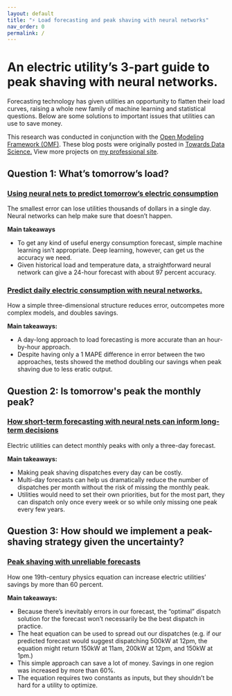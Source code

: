 ```yaml
---
layout: default
title: "⚡️ Load forecasting and peak shaving with neural networks"
nav_order: 0
permalink: /
---
```


# An electric utility’s 3-part guide to peak shaving with neural networks.

Forecasting technology has given utilities an opportunity to flatten their load curves, raising a whole new family of machine learning and statistical questions. Below are some solutions to important issues that utilities can use to save money.

This research was conducted in conjunction with the [Open Modeling Framework (OMF)](https://omf.coop/).
These blog posts were originally posted in [Towards Data Science.](https://towardsdatascience.com/an-electric-utilitys-3-part-guide-to-peak-shaving-with-neural-networks-de5c7752d946)
View more projects on [my professional site](https://www.kmcelwee.com/).

## Question 1: What’s tomorrow’s load?

### [Using neural nets to predict tomorrow’s electric consumption](simple-load-forecasting.html)
The smallest error can lose utilities thousands of dollars in a single day. Neural networks can help make sure that doesn’t happen.

**Main takeaways**

* To get any kind of useful energy consumption forecast, simple machine learning isn’t appropriate. Deep learning, however, can get us the accuracy we need.
*  Given historical load and temperature data, a straightforward neural network can give a 24-hour forecast with about 97 percent accuracy.

### [Predict daily electric consumption with neural networks.](day-long-load-forecasting.html)
How a simple three-dimensional structure reduces error, outcompetes more complex models, and doubles savings.

**Main takeaways:**

* A day-long approach to load forecasting is more accurate than an hour-by-hour approach.
* Despite having only a 1 MAPE difference in error between the two approaches, tests showed the method doubling our savings when peak shaving due to less eratic output.


## Question 2: Is tomorrow's peak the monthly peak?

### [How short-term forecasting with neural nets can inform long-term decisions](predict-monthly-peak.html)

Electric utilities can detect monthly peaks with only a three-day forecast.

**Main takeaways:**

* Making peak shaving dispatches every day can be costly.
* Multi-day forecasts can help us dramatically reduce the number of dispatches per month without the risk of missing the monthly peak.
* Utilities would need to set their own priorities, but for the most part, they can dispatch only once every week or so while only missing one peak every few years.


## Question 3: How should we implement a peak-shaving strategy given the uncertainty?

### [Peak shaving with unreliable forecasts](calculate-uncertainty.html)
How one 19th-century physics equation can increase electric utilities’ savings by more than 60 percent.

**Main takeaways:**

* Because there’s inevitably errors in our forecast, the “optimal” dispatch solution for the forecast won’t necessarily be the best dispatch in practice.
* The heat equation can be used to spread out our dispatches (e.g. if our predicted forecast would suggest dispatching 500kW at 12pm, the equation might return 150kW at 11am, 200kW at 12pm, and 150kW at 1pm.)
* This simple approach can save a lot of money. Savings in one region was increased by more than 60%.
* The equation requires two constants as inputs, but they shouldn’t be hard for a utility to optimize.

